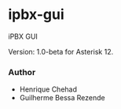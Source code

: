 ipbx-gui
========

iPBX GUI


Version: 1.0-beta for Asterisk 12.



### Author 
- Henrique Chehad
- Guilherme Bessa Rezende
